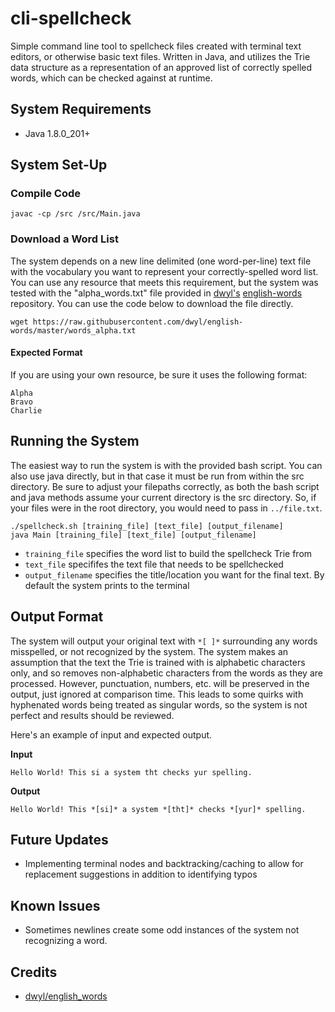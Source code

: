 # cli-spellcheck
Simple command line tool to spellcheck files created with terminal text editors, or otherwise basic text files. Written in Java, and utilizes the Trie data structure as a representation of an approved list of correctly spelled words, which can be checked against at runtime.

## System Requirements
- Java 1.8.0_201+

## System Set-Up

### Compile Code
```
javac -cp /src /src/Main.java
```

### Download a Word List
The system depends on a new line delimited (one word-per-line) text file with the vocabulary you want to represent your correctly-spelled word list.
You can use any resource that meets this requirement, but the system was tested with the "alpha_words.txt" file provided in [dwyl's](https://github.com/dwyl) 
[english-words](https://github.com/dwyl/english-words) repository. You can use the code below to download the file directly.

```
wget https://raw.githubusercontent.com/dwyl/english-words/master/words_alpha.txt
```

#### Expected Format
If you are using your own resource, be sure it uses the following format:
```
Alpha
Bravo
Charlie
```

## Running the System
The easiest way to run the system is with the provided bash script. You can also use java directly, but in that case it must be run from within the src directory.
Be sure to adjust your filepaths correctly, as both the bash script and java methods assume your current directory is the src directory.
So, if your files were in the root directory, you would need to pass in ```../file.txt```.

```
./spellcheck.sh [training_file] [text_file] [output_filename]
java Main [training_file] [text_file] [output_filename]
```
- ```training_file``` specifies the word list to build the spellcheck Trie from
- ```text_file``` specififes the text file that needs to be spellchecked
- ```output_filename``` specifies the title/location you want for the final text. By default the system prints to the terminal

## Output Format
The system will output your original text with ```*[ ]*``` surrounding any words misspelled, or not recognized by the system.
The system makes an assumption that the text the Trie is trained with is alphabetic characters only, and so removes non-alphabetic characters from the words as they are processed.
However, punctuation, numbers, etc. will be preserved in the output, just ignored at comparison time. This leads to some quirks with hyphenated words being treated as singular words,
so the system is not perfect and results should be reviewed.

Here's an example of input and expected output.

**Input**

```
Hello World! This si a system tht checks yur spelling.
```

**Output**

```
Hello World! This *[si]* a system *[tht]* checks *[yur]* spelling.
```

## Future Updates
- Implementing terminal nodes and backtracking/caching to allow for replacement suggestions in addition to identifying typos

## Known Issues
- Sometimes newlines create some odd instances of the system not recognizing a word.

## Credits
- [dwyl/english_words](https://github.com/dwyl/english-words)
